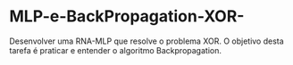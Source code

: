 # MLP-e-BackPropagation-XOR-
Desenvolver uma RNA-MLP que resolve o problema XOR. O objetivo desta tarefa é praticar e entender o algoritmo Backpropagation.
